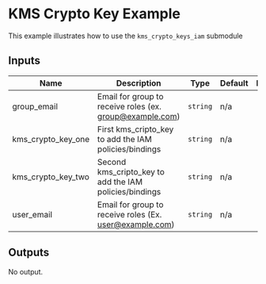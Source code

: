 # KMS Crypto Key Example

This example illustrates how to use the `kms_crypto_keys_iam` submodule

<!-- BEGINNING OF PRE-COMMIT-TERRAFORM DOCS HOOK -->
## Inputs

| Name | Description | Type | Default | Required |
|------|-------------|------|---------|:--------:|
| group\_email | Email for group to receive roles (ex. group@example.com) | `string` | n/a | yes |
| kms\_crypto\_key\_one | First kms\_cripto\_key to add the IAM policies/bindings | `string` | n/a | yes |
| kms\_crypto\_key\_two | Second kms\_cripto\_key to add the IAM policies/bindings | `string` | n/a | yes |
| user\_email | Email for group to receive roles (Ex. user@example.com) | `string` | n/a | yes |

## Outputs

No output.

<!-- END OF PRE-COMMIT-TERRAFORM DOCS HOOK -->
